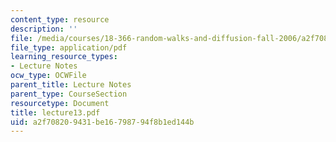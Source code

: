 ```yaml
---
content_type: resource
description: ''
file: /media/courses/18-366-random-walks-and-diffusion-fall-2006/a2f708209431be16798794f8b1ed144b_lecture13.pdf
file_type: application/pdf
learning_resource_types:
- Lecture Notes
ocw_type: OCWFile
parent_title: Lecture Notes
parent_type: CourseSection
resourcetype: Document
title: lecture13.pdf
uid: a2f70820-9431-be16-7987-94f8b1ed144b
---
```

